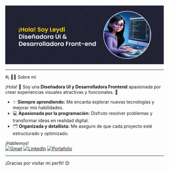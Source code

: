 <img src="/portada.jpg" alt="portada" width="1072"/> </p>

---

#¡ 👩‍💻 Sobre mí  

¡Hola! 👋 Soy una **Diseñadora UI y Desarrolladora Frontend** apasionada por crear experiencias visuales atractivas y funcionales. 🌟  

- ✨ **Siempre aprendiendo:** Me encanta explorar nuevas tecnologías y mejorar mis habilidades.  
- 💻 **Apasionada por la programación:** Disfruto resolver problemas y transformar ideas en realidad digital.  
- 🗂️ **Organizada y detallista:** Me aseguro de que cada proyecto esté estructurado y optimizado.  



¡Hablemos!  
[![Gmail](https://img.shields.io/badge/Gmail-D14836?style=for-the-badge&logo=gmail&logoColor=white)](mailto:leydi.madrid6@gmail.com)
[![LinkedIn](https://img.shields.io/badge/LinkedIn-0077B5?style=for-the-badge&logo=linkedin&logoColor=white)](https://www.linkedin.com/in/leydimadrid/)
[![Portafolio](https://img.shields.io/badge/Portafolio-000000?style=for-the-badge&logo=About.me&logoColor=white)]([https://www.tuportafolio.com](https://portafolioleydimadrid.netlify.app/))

---

¡Gracias por visitar mi perfil! 😊
